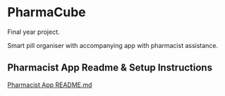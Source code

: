 # PharmaCube
Final year project.

Smart pill organiser with accompanying app with pharmacist assistance.

## Pharmacist App Readme & Setup Instructions
[Pharmacist App README.md](https://github.com/Mayv-dev/PharmaCube/blob/sprint-17-pharmacist-app/pharmacist_app/Readme.md)